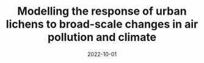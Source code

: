 ---
title: "Modelling the response of urban lichens to broad-scale changes in air pollution and climate"
collection: publications
permalink: /publication/2022-urban-lichens
excerpt: 'This research models how urban lichens respond to environmental changes. (7 citations)'
date: 2022-10-01
venue: 'Environmental Pollution'
paperurl: 'https://doi.org/10.1016/j.envpol.2022.120330'
citation: 'Rocha, B., Matos, P., Giordani, P., Piret, L., Branquinho, C., Casanelles-Abella, J., ... & Pinho, P. (2022). Modelling the response of urban lichens to broad-scale changes in air pollution and climate. Environmental Pollution, 315, 120330.'
category: 'manuscripts'
--- 